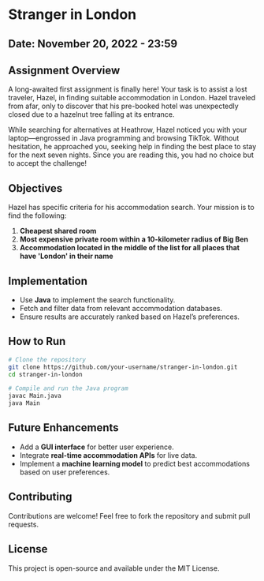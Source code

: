 # Stranger in London

## Date: November 20, 2022 - 23:59

## Assignment Overview
A long-awaited first assignment is finally here! Your task is to assist a lost traveler, Hazel, in finding suitable accommodation in London. Hazel traveled from afar, only to discover that his pre-booked hotel was unexpectedly closed due to a hazelnut tree falling at its entrance. 

While searching for alternatives at Heathrow, Hazel noticed you with your laptop—engrossed in Java programming and browsing TikTok. Without hesitation, he approached you, seeking help in finding the best place to stay for the next seven nights. Since you are reading this, you had no choice but to accept the challenge!

## Objectives
Hazel has specific criteria for his accommodation search. Your mission is to find the following:

1. **Cheapest shared room**
2. **Most expensive private room within a 10-kilometer radius of Big Ben**
3. **Accommodation located in the middle of the list for all places that have 'London' in their name**

## Implementation
- Use **Java** to implement the search functionality.
- Fetch and filter data from relevant accommodation databases.
- Ensure results are accurately ranked based on Hazel’s preferences.

## How to Run
```sh
# Clone the repository
git clone https://github.com/your-username/stranger-in-london.git
cd stranger-in-london

# Compile and run the Java program
javac Main.java
java Main
```

## Future Enhancements
- Add a **GUI interface** for better user experience.
- Integrate **real-time accommodation APIs** for live data.
- Implement a **machine learning model** to predict best accommodations based on user preferences.

## Contributing
Contributions are welcome! Feel free to fork the repository and submit pull requests.

## License
This project is open-source and available under the MIT License.

